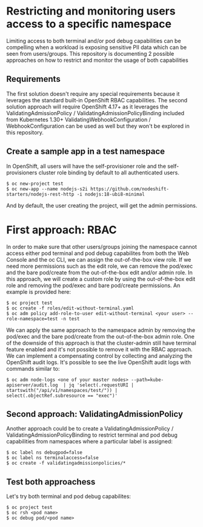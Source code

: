 # Restricting and monitoring users access to a specific namespace

Limiting access to both terminal and/or pod debug capabilities can be compelling when a workload is exposing sensitive PII data which can be seen from users/groups.
This repository is documenting 2 possible approaches on how to restrict and monitor the usage of both capabilities


## Requirements

The first solution doesn't require any special requirements because it leverages the standard built-in OpenShift RBAC capabilities.
The second solution approach will require OpenShift 4.17+ as it leverages the ValidatingAdmissionPolicy / ValidatingAdmissionPolicyBinding included from Kubernetes 1.30+
ValidatingWebhookConfiguration / WebhookConfiguration can be used as well but they won't be explored in this repository. 

## Create a sample app in a test namespace

In OpenShift, all users will have the self-provisioner role and the self-provisioners cluster role binding by default to all authenticated users.  

~~~
$ oc new-project test
$ oc new-app --name nodejs-s2i https://github.com/nodeshift-starters/nodejs-rest-http -i nodejs:18-ubi8-minimal
~~~

And by default, the user creating the project, will get the admin permissions.

# First approach: RBAC

In order to make sure that other users/groups joining the namespace cannot access either pod terminal and pod debug capabilites from both the Web Console and the oc CLI, we can assign the out-of-the-box view role.
If we need more permissions such as the edit role, we can remove the pod/exec and the bare pod/create from the out-of-the-box edit and/or admin role.
In this approach, we will create a custom role by using the out-of-the-box edit role and removing the pod/exec and bare pod/create permissions.
An example is provided here:

~~~
$ oc project test
$ oc create -f roles/edit-without-terminal.yaml
$ oc adm policy add-role-to-user edit-without-terminal <your user> --role-namespace=test -n test
~~~

We can apply the same approach to the namespace admin by removing the pod/exec and the bare pod/create from the out-of-the-box admin role.
One of the downside of this approach is that the cluster-admin still have terminal feature enabled and it's not possible to remove it with the RBAC approach.
We can implement a compensating control by collecting and analyzing the OpenShift audit logs.
It's possible to see the live OpenShift audit logs with commands similar to:

~~~
$ oc adm node-logs <one of your master nodes> --path=kube-apiserver/audit.log  | jq 'select(.requestURI | startswith("/api/v1/namespaces/test/")) | select(.objectRef.subresource == "exec")'
~~~

## Second approach: ValidatingAdmissionPolicy

Another approach could be to create a ValidatingAdmissionPolicy / ValidatingAdmissionPolicyBinding to restrict terminal and pod debug capabilities from namespaces where a particular label is assigned:

~~~
$ oc label ns debugpod=false
$ oc label ns terminalaccess=false
$ oc create -f validatingadmissionpolicies/*
~~~

## Test both approachess

Let's try both terminal and pod debug capabilites:

~~~
$ oc project test
$ oc rsh <pod name> 
$ oc debug pod/<pod name>
~~~

